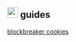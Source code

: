 <a href="https://drippypop.github.io"><img src="https://theblockbreaker.github.io/assets/homebutton.gif" width="25" height="25"></a> guides
------
[blockbreaker cookies](https://theblockbreaker.github.io/guides/blockcookies)
